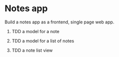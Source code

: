 Notes app
=========

Build a notes app as a frontend, single page web app.

1. TDD a model for a note

2. TDD a model for a list of notes

3. TDD a note list view
